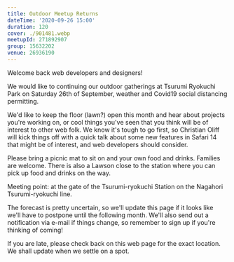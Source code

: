 ```yaml
---
title: Outdoor Meetup Returns
dateTime: '2020-09-26 15:00'
duration: 120
cover: ./901481.webp
meetupId: 271892907
group: 15632202
venue: 26936190
---
```


Welcome back web developers and designers!

We would like to continuing our outdoor gatherings at Tsurumi Ryokuchi Park on Saturday 26th of September, weather and Covid19 social distancing permitting.

We'd like to keep the floor (lawn?) open this month and hear about projects you're working on, or cool things you've seen that you think will be of interest to other web folk. We know it's tough to go first, so Christian Oliff will kick things off with a quick talk about some new features in Safari 14 that might be of interest, and web developers should consider.

Please bring a picnic mat to sit on and your own food and drinks. Families are welcome. There is also a Lawson close to the station where you can pick up food and drinks on the way.

Meeting point: at the gate of the Tsurumi-ryokuchi Station on the Nagahori Tsurumi-ryokuchi line.

The forecast is pretty uncertain, so we'll update this page if it looks like we'll have to postpone until the following month. We'll also send out a notification via e-mail if things change, so remember to sign up if you're thinking of coming!

If you are late, please check back on this web page for the exact location. We shall update when we settle on a spot.
